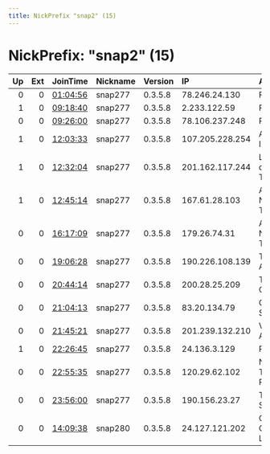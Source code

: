 ```yaml
---
title: NickPrefix "snap2" (15)
---
```


# NickPrefix: "snap2" (15)

|   Up |   Ext | JoinTime                                                                                            | Nickname   | Version   | IP              | AS                                       | CC   |   ORp |   Dirp | OS    | Contact   |   eFamMembers |
|-----:|------:|:----------------------------------------------------------------------------------------------------|:-----------|:----------|:----------------|:-----------------------------------------|:-----|------:|-------:|:------|:----------|--------------:|
|    0 |     0 | [01:04:56](https://metrics.torproject.org/rs.html#details/F24C2E2E7CEA152A846867D88DB518E3E66724BA) | snap277    | 0.3.5.8   | 78.246.24.130   | Free SAS                                 | fr   | 41033 |      0 | Linux | None      |             1 |
|    1 |     0 | [09:18:40](https://metrics.torproject.org/rs.html#details/AFB8ED7F43431B64B145F11C3FF8D47B218BA755) | snap277    | 0.3.5.8   | 2.233.122.59    | Fastweb                                  | it   | 40591 |      0 | Linux | None      |             1 |
|    0 |     0 | [09:26:00](https://metrics.torproject.org/rs.html#details/8A41A09F8EE782C01C01E8EBCA7DF94A53730FEE) | snap277    | 0.3.5.8   | 78.106.237.248  | PVimpelCom                               | ru   | 34753 |      0 | Linux | None      |             1 |
|    1 |     0 | [12:03:33](https://metrics.torproject.org/rs.html#details/ED5013185194913A97EDF806CD6E290854FBAA84) | snap277    | 0.3.5.8   | 107.205.228.254 | AT&amp;T Services, Inc.                  | us   | 42003 |      0 | Linux | None      |             1 |
|    1 |     0 | [12:32:04](https://metrics.torproject.org/rs.html#details/F2F2553B8E6C4881D4C38D6A2849620B6BD4119C) | snap277    | 0.3.5.8   | 201.162.117.244 | Lafaiete Provedor de Internet e Telecomu | br   | 37143 |      0 | Linux | None      |             1 |
|    1 |     0 | [12:45:14](https://metrics.torproject.org/rs.html#details/5CEA22EC955902F1A7CA5BED33DF17B33C7E5416) | snap277    | 0.3.5.8   | 167.61.28.103   | Administracion Nacional de Telecomunicac | uy   | 34193 |      0 | Linux | None      |             1 |
|    0 |     0 | [16:17:09](https://metrics.torproject.org/rs.html#details/18BD40797B2F5673AB21E3AE8AB103902721777C) | snap277    | 0.3.5.8   | 179.26.74.31    | Administracion Nacional de Telecomunicac | uy   | 42415 |      0 | Linux | None      |             1 |
|    0 |     0 | [19:06:28](https://metrics.torproject.org/rs.html#details/DA6C3C00CDA9D61633257FA5FBC69CB75098042D) | snap277    | 0.3.5.8   | 190.226.108.139 | Telecom Argentina S.A.                   | ar   | 41971 |      0 | Linux | None      |             1 |
|    0 |     0 | [20:44:14](https://metrics.torproject.org/rs.html#details/E519FFD0DA75D3CB254ED95C09AFA4F986736A16) | snap277    | 0.3.5.8   | 200.28.25.209   | TELEFu00D3NICA CHILE S.A.                | cl   | 35613 |      0 | Linux | None      |             1 |
|    0 |     0 | [21:04:13](https://metrics.torproject.org/rs.html#details/DAC08767E5B4596A930F68AA2CC8DDBF36330ADB) | snap277    | 0.3.5.8   | 83.20.134.79    | Orange Polska Spolka Akcyjna             | pl   | 35257 |      0 | Linux | None      |             1 |
|    0 |     0 | [21:45:21](https://metrics.torproject.org/rs.html#details/903AD0CF36C7836256420FB4A9FEDEF2A2F5CB77) | snap277    | 0.3.5.8   | 201.239.132.210 | VTR BANDA ANCHA S.A.                     | cl   | 42595 |      0 | Linux | None      |             1 |
|    1 |     0 | [22:26:45](https://metrics.torproject.org/rs.html#details/71CAA224A0CDBE25B0AB2673AE761743B07384CB) | snap277    | 0.3.5.8   | 24.136.3.129    | RCN                                      | us   | 36739 |      0 | Linux | None      |             1 |
|    0 |     0 | [22:55:35](https://metrics.torproject.org/rs.html#details/23C5A514D5E02765E50025A7B56BE4974109CEBE) | snap277    | 0.3.5.8   | 120.29.62.102   | Network Technology AUST P/L              | au   | 41581 |      0 | Linux | None      |             1 |
|    0 |     0 | [23:56:00](https://metrics.torproject.org/rs.html#details/FBB366E1E8EA38ADF3B2114EB787425BB193FDF7) | snap277    | 0.3.5.8   | 190.156.23.27   | Telmex Colombia S.A.                     | co   | 40483 |      0 | Linux | None      |             1 |
|    0 |     0 | [14:09:38](https://metrics.torproject.org/rs.html#details/2CD905ED78E523D93C6C90C9D9BDFAF0D7FED959) | snap280    | 0.3.5.8   | 24.127.121.202  | Comcast Cable Communications, LLC        | us   | 44343 |      0 | Linux | None      |             1 |

